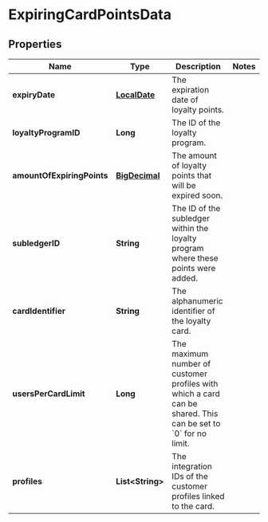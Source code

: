 

# ExpiringCardPointsData

## Properties

Name | Type | Description | Notes
------------ | ------------- | ------------- | -------------
**expiryDate** | [**LocalDate**](LocalDate.md) | The expiration date of loyalty points. | 
**loyaltyProgramID** | **Long** | The ID of the loyalty program. | 
**amountOfExpiringPoints** | [**BigDecimal**](BigDecimal.md) | The amount of loyalty points that will be expired soon. | 
**subledgerID** | **String** | The ID of the subledger within the loyalty program where these points were added. | 
**cardIdentifier** | **String** | The alphanumeric identifier of the loyalty card. | 
**usersPerCardLimit** | **Long** | The maximum number of customer profiles with which a card can be shared. This can be set to &#x60;0&#x60; for no limit.  | 
**profiles** | **List&lt;String&gt;** | The integration IDs of the customer profiles linked to the card. | 



